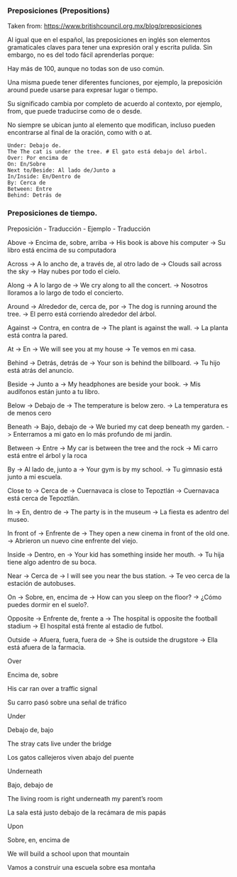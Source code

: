 
### Preposiciones (Prepositions)

Taken from: https://www.britishcouncil.org.mx/blog/preposiciones


Al igual que en el español, las preposiciones en inglés son elementos gramaticales claves para tener una expresión oral y escrita pulida. Sin embargo, no es del todo fácil aprenderlas porque:

Hay más de 100, aunque no todas son de uso común.

Una misma puede tener diferentes funciones, por ejemplo, la preposición around puede usarse para expresar lugar o tiempo. 

Su significado cambia por completo de acuerdo al contexto, por ejemplo, from, que puede traducirse como de o desde. 

No siempre se ubican junto al elemento que modifican, incluso pueden encontrarse al final de la oración, como with o at. 


```
Under: Debajo de. 
The The cat is under the tree. # El gato está debajo del árbol. 
Over: Por encima de
On: En/Sobre
Next to/Beside: Al lado de/Junto a
In/Inside: En/Dentro de
By: Cerca de
Between: Entre
Behind: Detrás de
```

### Preposiciones de tiempo.

Preposición - Traducción - Ejemplo - Traducción

Above -> Encima de, sobre, arriba -> His book is above his computer -> Su libro está encima de su computadora 

Across -> A lo ancho de, a través de, al otro lado de -> Clouds sail across the sky -> Hay nubes por todo el cielo.

Along -> A lo largo de -> We cry along to all the concert. -> Nosotros lloramos a lo largo de todo el concierto.

Around -> Alrededor de, cerca de, por ->
The dog is running around the tree. -> El perro está corriendo alrededor del árbol.

Against -> Contra, en contra de -> The plant is against the wall. -> La planta está contra la pared.

At -> En -> We will see you at my house ->
Te vemos en mi casa.

Behind -> Detrás, detrás de -> Your son is behind the billboard. -> Tu hijo está atrás del anuncio.

Beside -> Junto a -> My headphones are beside your book. -> Mis audífonos están junto a tu libro.

Below -> Debajo de -> The temperature is below zero. -> La temperatura es de menos cero

Beneath -> Bajo, debajo de -> We buried my cat deep beneath my garden. -> Enterramos a mi gato en lo más profundo de mi jardín.

Between -> Entre -> My car is between the tree and the rock -> Mi carro está entre el árbol y la roca

By -> Al lado de, junto a -> Your gym is by my school. -> Tu gimnasio está junto a mi escuela.

Close to -> Cerca de -> Cuernavaca is close to Tepoztlán -> Cuernavaca está cerca de Tepoztlán.

In -> En, dentro de -> The party is in the museum -> La fiesta es adentro del museo.

In front of -> Enfrente de -> They open a new cinema in front of the old one. ->
Abrieron un nuevo cine enfrente del viejo.

Inside -> Dentro, en -> Your kid has something inside her mouth. -> Tu hija tiene algo adentro de su boca.

Near -> Cerca de -> I will see you near the bus station. -> Te veo cerca de la estación de autobuses.

On -> Sobre, en, encima de -> How can you sleep on the floor? -> ¿Cómo puedes dormir en el suelo?.

Opposite -> Enfrente de, frente a ->
The hospital is opposite the football stadium
-> El hospital está frente al estadio de futbol.

Outside -> Afuera, fuera, fuera de ->
She is outside the drugstore -> Ella está afuera de la farmacia.

Over

Encima de, sobre

His car ran over a traffic signal 

Su carro pasó sobre una señal de tráfico

Under

Debajo de, bajo

The stray cats live under the bridge

Los gatos callejeros viven abajo del puente

Underneath

Bajo, debajo de

The living room is right underneath my parent’s room

La sala está justo debajo de la recámara de mis papás

Upon

Sobre, en, encima de

We will build a school upon that mountain

Vamos a construir una escuela sobre esa montaña
